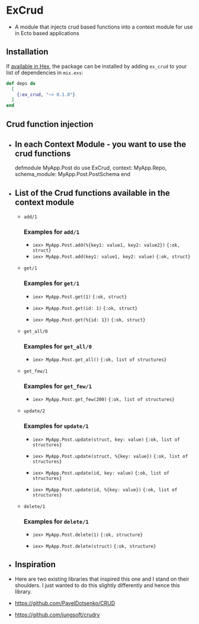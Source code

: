 # ExCrud

- A module that injects crud based functions into a context module for use in Ecto based applications

## Installation

If [available in Hex](https://hex.pm/docs/publish), the package can be installed
by adding `ex_crud` to your list of dependencies in `mix.exs`:

```elixir
def deps do
  [
    {:ex_crud, "~> 0.1.0"}
  ]
end
```


## Crud function injection

- In each Context Module - you want to use the crud functions
  -----------------------------------------------------------

    defmodule MyApp.Post do
      use ExCrud, context: MyApp.Repo, schema_module: MyApp.Post.PostSchema
    end


- List of the Crud functions available in the context module
  ----------------------------------------------------------

    - `add/1`

      ### Examples for `add/1`
      - `iex> MyApp.Post.add(%{key1: value1, key2: value2})`
        `{:ok, struct}`
      - `iex> MyApp.Post.add(key1: value1, key2: value)`
        `{:ok, struct}`

    - `get/1`

      ### Examples for `get/1`
        - `iex> MyApp.Post.get(1)`
          `{:ok, struct}`

        - `iex> MyApp.Post.get(id: 1)`
          `{:ok, struct}`

        - `iex> MyApp.Post.get(%{id: 1})`
          `{:ok, struct}`

    - `get_all/0`

      ### Examples for `get_all/0`
        - `iex> MyApp.Post.get_all()`
        `{:ok, list of structures}`

    - `get_few/1`

      ### Examples for `get_few/1`
        - `iex> MyApp.Post.get_few(200)`
          `{:ok, list of structures}`

    - `update/2`

      ### Examples for `update/1`
        - `iex> MyApp.Post.update(struct, key: value)`
          `{:ok, list of structures}`

        - `iex> MyApp.Post.update(struct, %{key: value})`
          `{:ok, list of structures}`

        - `iex> MyApp.Post.update(id, key: value)`
          `{:ok, list of structures}`

        - `iex> MyApp.Post.update(id, %{key: value})`
          `{:ok, list of structures}`

    - `delete/1`

      ### Examples for `delete/1`
        - `iex> MyApp.Post.delete(1)`
          `{:ok, structure}`

        - `iex> MyApp.Post.delete(struct)`
          `{:ok, structure}`

- Inspiration
  -----------

- Here are two existing libraries that inspired this one and I stand on their shoulders. I just wanted to
do this slightly differently and hence this library.

- https://github.com/PavelDotsenko/CRUD
- https://github.com/jungsoft/crudry
